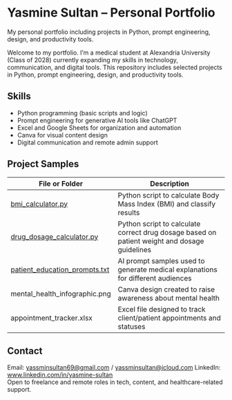 # Yasmine Sultan – Personal Portfolio
My personal portfolio including projects in Python, prompt engineering, design, and productivity tools.

Welcome to my portfolio. I’m a medical student at Alexandria University (Class of 2028) currently expanding my skills in technology, communication, and digital tools. This repository includes selected projects in Python, prompt engineering, design, and productivity tools.

## Skills

- Python programming (basic scripts and logic)
- Prompt engineering for generative AI tools like ChatGPT
- Excel and Google Sheets for organization and automation
- Canva for visual content design
- Digital communication and remote admin support

## Project Samples

| File or Folder                                                 | Description                                                                                  |
|----------------------------------------------------------------|----------------------------------------------------------------------------------------------|
| [bmi_calculator.py](bmi_calculator.py)                         | Python script to calculate Body Mass Index (BMI) and classify results                        |
| [drug_dosage_calculator.py](drug_dosage_calculator.py)         | Python script to calculate correct drug dosage based on patient weight and dosage guidelines |
| [patient_education_prompts.txt](patient_education_prompts.txt) | AI prompt samples used to generate medical explanations for different audiences              |
| mental_health_infographic.png                                  | Canva design created to raise awareness about mental health                                  |
| appointment_tracker.xlsx                                       | Excel file designed to track client/patient appointments and statuses                        |

## Contact

Email: yassminsultan69@gmail.com / yassminsultan@icloud.com
LinkedIn: www.linkedin.com/in/yasmine-sultan  
Open to freelance and remote roles in tech, content, and healthcare-related support.
